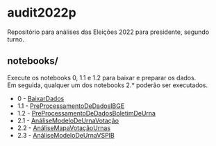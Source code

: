 # audit2022p
Repositório para análises das Eleições 2022 para presidente, segundo turno.

## notebooks/
Execute os notebooks 0, 1.1 e 1.2 para baixar e preparar os dados. <br>
Em seguida, qualquer um dos notebooks 2.* poderão ser executados. <br>

 * 0 - [BaixarDados](notebooks/BaixarDados.ipynb)
 * 1.1 - [PreProcessamentoDeDadosIBGE](notebooks/PreProcessamentoDeDadosIBGE.ipynb)
 * 1.2 - [PreProcessamentoDeDadosBoletimDeUrna](notebooks/PreProcessamentoDeDadosBoletimDeUrna.ipynb)
 * 2.1 - [AnáliseModeloDeUrnaVotação](notebooks/AnáliseModeloDeUrnaVotação.ipynb)
 * 2.2 - [AnáliseMapaVotaçãoUrnas](notebooks/AnáliseMapaVotaçãoUrnas.ipynb)
 * 2.3 - [AnáliseModeloDeUrnaVSPIB](notebooks/AnáliseModeloDeUrnaVSPIB.ipynb)

